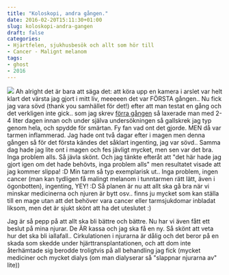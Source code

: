 ```yaml
---
title: "Koloskopi, andra gången."
date: 2016-02-20T15:11:30+01:00
slug: koloskopi-andra-gangen
draft: false
categories:
- Hjärtfelen, sjukhusbesök och allt som hör till
- Cancer - Malignt melanom
tags:
- ghost
- 2016
---
```


![](/assets/images/ghost/2016/02/rednyello.jpg)
Ah alright det är bara att säga det: att köra upp en kamera i arslet var helt klart det värsta jag gjort i mitt liv, meeeeen det var FÖRSTA gången.. Nu fick jag vara sövd (thank you samhället för det!) efter att man testat en gång och det verkligen inte gick.. som jag skrev [förra gången](http://livet.plitat.se/min-andra-skoldag-slutade-med-3-veckor-pa-sjukhuset/) så laxerade man med 2-4 liter dagen innan och under själva undersökningen så gallskrek jag typ genom hela, och spydde för smärtan. Fy fan vad ont det gjorde. MEN då var tarmen inflammerad. Jag hade ont två dagar efter i magen men denna gången så för det första kändes det såklart ingenting, jag var sövd..
Samma dag hade jag lite ont i magen och fes jävligt mycket, men sen var det bra. Inga problem alls. Så jävla skönt. Och jag tänkte efteråt att "det här hade jag gjort igen om det hade behövts, inga problem alls" men resultatet visade att jag kommer slippa! :D Min tarm så typ exemplarisk ut.. Inga problem, ingen cancer (man kan tydligen få malingt melanom i tunntarmen rätt lätt, även i ögonbotten), ingenting, YEY! :D
Så planen är nu att allt ska gå bra när vi minskar medicinerna och njuren är bytt osv.. finns ju mycket som kan ställa till en mage utan att det behöver vara cancer eller tarmsjukdomar inbladat liksom, men det är sjukt skönt att ha det uteslutet :)

Jag är så pepp på att allt ska bli bättre och bättre.
Nu har vi även fått ett beslut på mina njurar. De ÄR kassa och jag ska få en ny. Så skönt att veta hur det ska bli iallafall..  Cirkulationen i njurarna är dålig och det beror på en skada som skedde under hjärttransplantationen, och att dom inte återhämtade sig berodde troligtvis på all behandling jag fick (mycket mediciner och mycket dialys (om man dialyserar så "slappnar njurarna av" lite))


